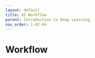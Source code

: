 ```yaml
---
layout: default
title: AI Workflow
parent: Introduction to Deep Learning
nav_order: 1-02-04
---
```


# Workflow

